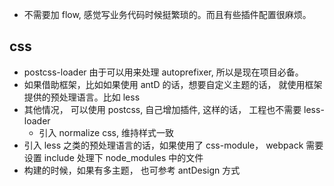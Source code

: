 - 不需要加 flow, 感觉写业务代码时候挺繁琐的。而且有些插件配置很麻烦。



## css
- postcss-loader 由于可以用来处理 autoprefixer, 所以是现在项目必备。
- 如果借助框架，比如如果使用 antD 的话，想要自定义主题的话， 就使用框架提供的预处理语言。比如 less
- 其他情况， 可以使用 postcss, 自己增加插件, 这样的话， 工程也不需要 less-loader
  - 引入 normalize css, 维持样式一致
- 引入 less 之类的预处理语言的话，如果使用了 css-module， webpack 需要设置 include 处理下 node_modules 中的文件
- 构建的时候，如果有多主题， 也可参考 antDesign 方式
